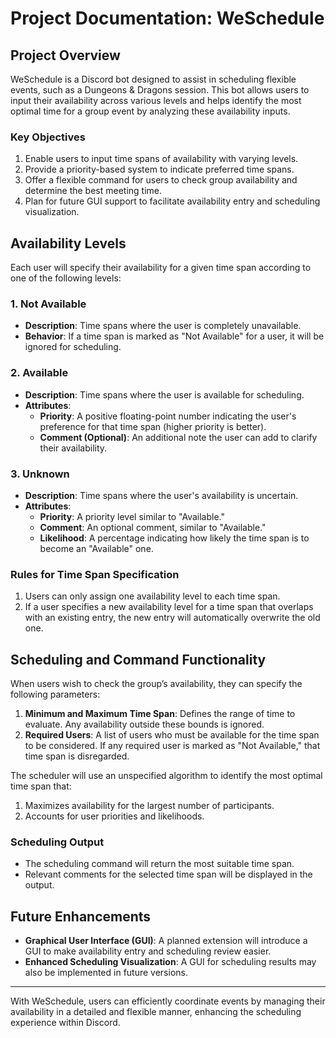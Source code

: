 # Project Documentation: WeSchedule

## Project Overview

WeSchedule is a Discord bot designed to assist in scheduling flexible events, such as a Dungeons & Dragons session. This bot allows users to input their availability across various levels and helps identify the most optimal time for a group event by analyzing these availability inputs. 

### Key Objectives

1. Enable users to input time spans of availability with varying levels.
2. Provide a priority-based system to indicate preferred time spans.
3. Offer a flexible command for users to check group availability and determine the best meeting time.
4. Plan for future GUI support to facilitate availability entry and scheduling visualization.

## Availability Levels

Each user will specify their availability for a given time span according to one of the following levels:

### 1. Not Available
   - **Description**: Time spans where the user is completely unavailable.
   - **Behavior**: If a time span is marked as "Not Available" for a user, it will be ignored for scheduling.

### 2. Available
   - **Description**: Time spans where the user is available for scheduling.
   - **Attributes**:
     - **Priority**: A positive floating-point number indicating the user's preference for that time span (higher priority is better).
     - **Comment (Optional)**: An additional note the user can add to clarify their availability.

### 3. Unknown
   - **Description**: Time spans where the user's availability is uncertain.
   - **Attributes**:
     - **Priority**: A priority level similar to "Available."
     - **Comment**: An optional comment, similar to "Available."
     - **Likelihood**: A percentage indicating how likely the time span is to become an "Available" one.

### Rules for Time Span Specification

1. Users can only assign one availability level to each time span.
2. If a user specifies a new availability level for a time span that overlaps with an existing entry, the new entry will automatically overwrite the old one.

## Scheduling and Command Functionality

When users wish to check the group’s availability, they can specify the following parameters:

1. **Minimum and Maximum Time Span**: Defines the range of time to evaluate. Any availability outside these bounds is ignored.
2. **Required Users**: A list of users who must be available for the time span to be considered. If any required user is marked as "Not Available," that time span is disregarded.

The scheduler will use an unspecified algorithm to identify the most optimal time span that:

1. Maximizes availability for the largest number of participants.
2. Accounts for user priorities and likelihoods.

### Scheduling Output

- The scheduling command will return the most suitable time span.
- Relevant comments for the selected time span will be displayed in the output.

## Future Enhancements

- **Graphical User Interface (GUI)**: A planned extension will introduce a GUI to make availability entry and scheduling review easier.
- **Enhanced Scheduling Visualization**: A GUI for scheduling results may also be implemented in future versions.

---

With WeSchedule, users can efficiently coordinate events by managing their availability in a detailed and flexible manner, enhancing the scheduling experience within Discord.
